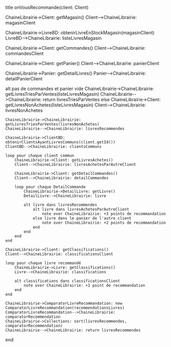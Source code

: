<!-- https://www.websequencediagrams.com -->

title onVousRecommande(client: Client)

ChaineLibrairie->Client: getMagasin()
Client-->ChaineLibrairie: magasinClient

ChaineLibrairie->LivreBD: obtenirLivreEnStockMagasin(magasinClient)
LivreBD-->ChaineLibrairie: listeLivresMagasin

ChaineLibrairie->Client: getCommandes()
Client-->ChaineLibrairie: commandesClient

ChaineLibrairie->Client: getPanier()
Client-->ChaineLibrairie: panierClient

ChaineLibrairie->Panier: getDetailLivres()
Panier-->ChaineLibrairie: detailPanierClient

alt pas de commandes et panier vide
    ChaineLibrairie->ChaineLibrairie: getLivresTriesParVentes(listeLivresMagasin)
    ChaineLibrairie-->ChaineLibrairie: return livresTriesParVentes
else
    ChaineLibrairie->Client: getLivresNonAchetes(listeLivresMagasin)
    Client-->ChaineLibrairie: livresNonAchetes
    
    ChaineLibrairie->ChaineLibrairie: getLivresTriesParVentes(livresNonAchetes)
    ChaineLibrairie-->ChaineLibrairie: livresRecommendes
    
    ChaineLibrairie->ClientBD: obtenirClientsAyantLivresCommuns(client.getId())
    ClientBD-->ChaineLibrairie: clientsCommuns
    
    loop pour chaque client commun
        ChaineLibrairie->Client: getLivresAchetes()
        Client-->ChaineLibrairie: livresAchetesParAutreClient
        
        ChaineLibrairie->Client: getDetailCommandes()
        Client-->ChaineLibrairie: detailCommandes
        
        loop pour chaque DetailCommande
            ChaineLibrairie->DetailLivre: getLivre()
            DetailLivre-->ChaineLibrairie: livre
            
            alt livre dans livresRecommendes
                alt livre dans livresAchetesParAutreClient
                    note over ChaineLibrairie: +3 points de recommandation
                else livre dans le panier de l'autre client
                    note over ChaineLibrairie: +2 points de recommandation
                end
            end
        end
    end
    
    ChaineLibrairie->Client: getClassifications()
    Client-->ChaineLibrairie: classificationsClient
    
    loop pour chaque livre recommandé
        ChaineLibrairie->Livre: getClassifications()
        Livre-->ChaineLibrairie: classifications
        
        alt classifications dans classificationsClient
            note over ChaineLibrairie: +1 point de recommandation
        end
    end
    
    ChaineLibrairie->ComparatorLivreRecommandation: new ComparatorLivreRecommandation(recommendationsLivres)
    ComparatorLivreRecommandation-->ChaineLibrairie: comparatorRecommendation
    ChaineLibrairie->Collections: sort(livresRecommendes, comparatorRecommendation)
    ChaineLibrairie-->ChaineLibrairie: return livresRecommendes
end